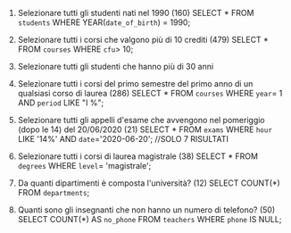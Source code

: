 1. Selezionare tutti gli studenti nati nel 1990 (160)
SELECT * FROM `students` WHERE YEAR(`date_of_birth`) = 1990;

2. Selezionare tutti i corsi che valgono più di 10 crediti (479)
SELECT * FROM `courses` WHERE `cfu`> 10;

3. Selezionare tutti gli studenti che hanno più di 30 anni

4. Selezionare tutti i corsi del primo semestre del primo anno di un qualsiasi corso di
laurea (286)
SELECT * FROM `courses` WHERE `year`= 1 AND `period` LIKE "I %";

5. Selezionare tutti gli appelli d'esame che avvengono nel pomeriggio (dopo le 14) del
20/06/2020 (21)
SELECT * FROM `exams` WHERE `hour` LIKE '14%' AND `date`='2020-06-20';
//SOLO 7 RISULTATI

6. Selezionare tutti i corsi di laurea magistrale (38)
SELECT * FROM `degrees` WHERE `level`= 'magistrale';

7. Da quanti dipartimenti è composta l'università? (12)
SELECT COUNT(*) FROM `departments`;

8. Quanti sono gli insegnanti che non hanno un numero di telefono? (50)
SELECT COUNT(*) AS `no_phone` FROM `teachers` WHERE `phone` IS NULL;
